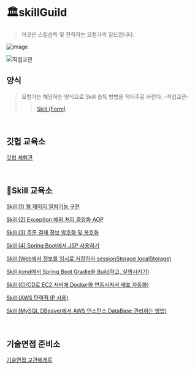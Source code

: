 # 🏛️skillGuild
> 이곳은 스킬습득 및 전직하는 모험가의 길드입니다.  </br>

![image](https://github.com/user-attachments/assets/35087698-e979-436f-a65a-1f42be2d3428)


![직업교관](https://github.com/user-attachments/assets/46834c0d-aaa6-4b68-a720-af3d77f52746)

## 양식
> 모험가는 해당하는 양식으로 Skill 습득 방법을 적어주길 바란다. -직업교관-
> > [Skill (Form)](https://github.com/chaSunil/skillGuild/issues/3)
</br>

## 깃헙 교육소

[깃헙 체험관](https://learngitbranching.js.org/?locale=ko)

</br>

## 📖Skill 교육소

[Skill (1) 웹 페이지 알람기능 구현](https://github.com/chaSunil/skillGuild/issues/1)

[Skill (2) Exception 예외 처리 중앙화 AOP](https://github.com/chaSunil/skillGuild/issues/2)

[Skill (3) 주문,결제 정보 암호화 및 복호화](https://github.com/chaSunil/skillGuild/issues/4)

[Skill (4) Spring Boot에서 JSP 사용하기](https://github.com/chaSunil/skillGuild/issues/5)

[Skill (Web에서 정보를 임시로 저장하자 sessionStorage IocalStorage)](https://github.com/chaSunil/skillGuild/issues/6)

[Skill (cmd에서 Spring Boot Gradle을 Build하고, 실행시키기)](https://github.com/chaSunil/skillGuild/issues/7)

[Skill (CI/CD로 EC2 서버에 Docker와 연동시켜서 배포 자동화)](https://github.com/chaSunil/skillGuild/issues/8)

[Skill (AWS 탄력적 IP 사용)](https://velog.io/@goss1997/AWS-EC2-Elastic-IP%ED%83%84%EB%A0%A5%EC%A0%81-IP%EC%84%A4%EC%A0%95)

[Skill (MySQL DBeaver에서 AWS 인스턴스 DataBase 관리하는 방법)](https://chainterior.tistory.com/315)

</br>

## 기술면접 준비소

[기술면접 교관에게로](https://www.notion.so/Once-a-week-71ab9095d2124f20b17310bc83b03724?pvs=4)

